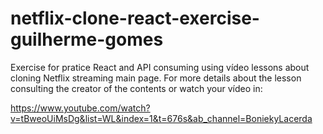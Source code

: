 # netflix-clone-react-exercise-guilherme-gomes
Exercise for pratice React and API consuming using vídeo lessons about cloning Netflix streaming main page.
For more details about the lesson consulting the creator of the contents or watch your vídeo in:

https://www.youtube.com/watch?v=tBweoUiMsDg&list=WL&index=1&t=676s&ab_channel=BoniekyLacerda

